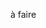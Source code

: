 à faire
<!---
Manshai/Manshai is a ✨ special ✨ repository because its `README.md` (this file) appears on your GitHub profile.
You can click the Preview link to take a look at your changes.
--->
